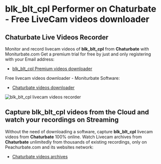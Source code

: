 # blk_blt_cpl Performer on Chaturbate - Free LiveCam videos downloader

## Chaturbate Live Videos Recorder

Monitor and record livecam videos of **blk_blt_cpl** from **Chaturbate** with Moniturbate.com
Get a premium trial for free by just and only registering with your Email address:
* [blk_blt_cpl Premium videos downloader](https://moniturbate.com/request-demo-licence-key.html)

Free livecam videos downloader - Moniturbate Software:
* [Chaturbate videos downloader](https://moniturbate.com/moniturbate-download-software.html)

![blk_blt_cpl livecam videos recorder](https://peachurnet.com/templates/moniturbate-software.png)


## Capture blk_blt_cpl videos from the Cloud and watch your recordings on Streaming

Without the need of downloading a software, capture **blk_blt_cpl** livecam videos from **Chaturbate** 100% online.
Watch Livecam archives from **Chaturbate** unlimitedly from thousands of existing recordings, only on Peachurbate.com and its websites network:
* [Chaturbate videos archives](https://peachurnet.com/)